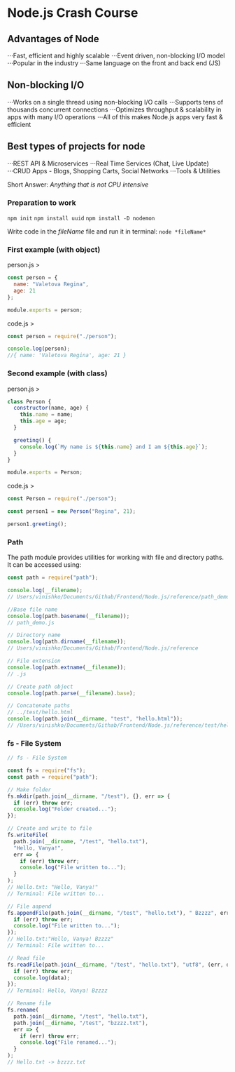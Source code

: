 # Node.js Crash Course

## Advantages of Node

⋅⋅⋅Fast, efficient and highly scalable
⋅⋅⋅Event driven, non-blocking I/O model
⋅⋅⋅Popular in the industry
⋅⋅⋅Same language on the front and back end (JS)

## Non-blocking I/O

⋅⋅⋅Works on a single thread using non-blocking I/O calls
⋅⋅⋅Supports tens of thousands concurrent connections
⋅⋅⋅Optimizes throughput & scalability in apps with many I/O operations
⋅⋅⋅All of this makes Node.js apps very fast & efficient

## Best types of projects for node

⋅⋅⋅REST API & Microservices
⋅⋅⋅Real Time Services (Chat, Live Update)
⋅⋅⋅CRUD Apps - Blogs, Shopping Carts, Social Networks
⋅⋅⋅Tools & Utilities

Short Answer: _Anything that is not CPU intensive_

### Preparation to work

`npm init`
`npm install uuid`
`npm install -D nodemon`

Write code in the _fileName_ file and run it in terminal:
`node *fileName*`

### First example (with object)

person.js >

```js
const person = {
  name: "Valetova Regina",
  age: 21
};

module.exports = person;
```

code.js >

```js
const person = require("./person");

console.log(person);
//{ name: 'Valetova Regina', age: 21 }
```

### Second example (with class)

person.js >

```js
class Person {
  constructor(name, age) {
    this.name = name;
    this.age = age;
  }

  greeting() {
    console.log(`My name is ${this.name} and I am ${this.age}`);
  }
}

module.exports = Person;
```

code.js >

```js
const Person = require("./person");

const person1 = new Person("Regina", 21);

person1.greeting();
```

### Path

The path module provides utilities for working with file and directory paths. It can be accessed using:

```js
const path = require("path");

console.log(__filename);
// Users/vinishko/Documents/Githab/Frontend/Node.js/reference/path_demo.js

//Base file name
console.log(path.basename(__filename));
// path_demo.js

// Directory name
console.log(path.dirname(__filename));
// Users/vinishko/Documents/Githab/Frontend/Node.js/reference

// File extension
console.log(path.extname(__filename));
// .js

// Create path object
console.log(path.parse(__filename).base);

// Concatenate paths
// ../test/hello.html
console.log(path.join(__dirname, "test", "hello.html"));
// /Users/vinishko/Documents/Githab/Frontend/Node.js/reference/test/hello.html
```

### fs - File System

```js
// fs - File System

const fs = require("fs");
const path = require("path");

// Make folder
fs.mkdir(path.join(__dirname, "/test"), {}, err => {
  if (err) throw err;
  console.log("Folder created...");
});

// Create and write to file
fs.writeFile(
  path.join(__dirname, "/test", "hello.txt"),
  "Hello, Vanya!",
  err => {
    if (err) throw err;
    console.log("File written to...");
  }
);
// Hello.txt: "Hello, Vanya!"
// Terminal: File written to...

// File aapend
fs.appendFile(path.join(__dirname, "/test", "hello.txt"), " Bzzzz", err => {
  if (err) throw err;
  console.log("File written to...");
});
// Hello.txt:"Hello, Vanya! Bzzzz"
// Terminal: File written to...

// Read file
fs.readFile(path.join(__dirname, "/test", "hello.txt"), "utf8", (err, data) => {
  if (err) throw err;
  console.log(data);
});
// Terminal: Hello, Vanya! Bzzzz

// Rename file
fs.rename(
  path.join(__dirname, "/test", "hello.txt"),
  path.join(__dirname, "/test", "bzzzz.txt"),
  err => {
    if (err) throw err;
    console.log("File renamed...");
  }
);
// Hello.txt -> bzzzz.txt
```
